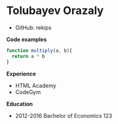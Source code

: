 # Tolubayev Orazaly
* GitHub: rekips

**Code examples**
```javascript
function multiply(a, b){
  return a * b
}
```

**Experience**
* HTML Academy
* CodeGym

**Education**
* 2012-2016 Bachelor of Economics
123

